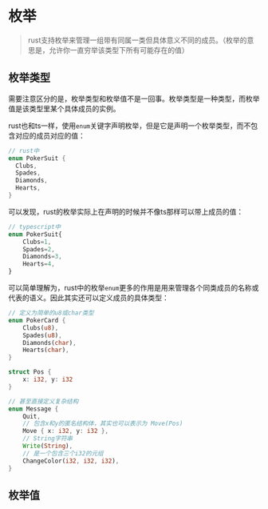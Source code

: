 # 枚举
> rust支持枚举来管理一组带有同属一类但具体意义不同的成员。（枚举的意思是，允许你一直穷举该类型下所有可能存在的值）
## 枚举类型
需要注意区分的是，枚举类型和枚举值不是一回事。枚举类型是一种类型，而枚举值是该类型里某个具体成员的实例。

rust也和ts一样，使用`enum`关键字声明枚举，但是它是声明一个枚举类型，而不包含对应的成员对应的值：
```rust
// rust中
enum PokerSuit {
  Clubs,
  Spades,
  Diamonds,
  Hearts,
}
```
可以发现，rust的枚举实际上在声明的时候并不像ts那样可以带上成员的值：
```typescript
// typescript中
enum PokerSuit{
    Clubs=1,
    Spades=2,
    Diamonds=3,
    Hearts=4,
}
```
可以简单理解为，rust中的枚举`enum`更多的作用是用来管理各个同类成员的名称或代表的语义。因此其实还可以定义成员的具体类型：
```rust
// 定义为简单的u8或char类型
enum PokerCard {
    Clubs(u8),
    Spades(u8),
    Diamonds(char),
    Hearts(char),
}

struct Pos {
    x: i32, y: i32
}

// 甚至直接定义复杂结构
enum Message {
    Quit,
    // 包含x和y的匿名结构体，其实也可以表示为 Move(Pos)
    Move { x: i32, y: i32 },
    // String字符串
    Write(String),
    // 是一个包含三个i32的元组
    ChangeColor(i32, i32, i32),
}
```
## 枚举值